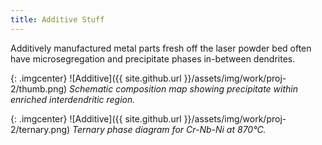 ```yaml
---
title: Additive Stuff
---
```


Additively manufactured metal parts fresh off the laser powder bed often have microsegregation and precipitate phases in-between dendrites.

{: .imgcenter}
![Additive]({{ site.github.url }}/assets/img/work/proj-2/thumb.png)
*Schematic composition map showing precipitate within enriched interdendritic region.*

{: .imgcenter}
![Additive]({{ site.github.url }}/assets/img/work/proj-2/ternary.png)
*Ternary phase diagram for Cr-Nb-Ni at 870&deg;C.*
